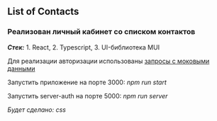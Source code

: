 ## List of Contacts

### Реализован личный кабинет со списком контактов

**_Стек:_** 1. React, 2. Typescript, 3. UI-библиотека MUI

Для реализации авторизации использованы [запросы с моковыми данными](https://github.com/typicode/json-server)

Запустить приложение на порте 3000: _npm run start_

Запустить server-auth на порте 5000: _npm run server_

_Будет сделано: css_
